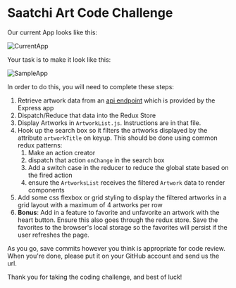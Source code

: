 # Saatchi Art Code Challenge

Our current App looks like this:

![CurrentApp](https://user-images.githubusercontent.com/643526/73705825-c95eb300-46ab-11ea-9f53-a8aaa2080b13.jpg)

Your task is to make it look like this:

![SampleApp](https://user-images.githubusercontent.com/643526/73705331-7e906b80-46aa-11ea-9fa7-e98f37b6319b.gif)

In order to do this, you will need to complete these steps:

1. Retrieve artwork data from an [api endpoint](http://localhost:3000/api/data) which is provided by the Express app
2. Dispatch/Reduce that data into the Redux Store
3. Display Artworks in `ArtworkList.js`. Instructions are in that file.
4. Hook up the search box so it filters the artworks displayed by the attribute `artworkTitle` on keyup. This should be done using common redux patterns:
   1. Make an action creator
   2. dispatch that action `onChange` in the search box
   3. Add a switch case in the reducer to reduce the global state based on the fired action
   4. ensure the `ArtworksList` receives the filtered `Artwork` data to render components
5. Add some css flexbox or grid styling to display the filtered artworks in a grid layout with a maximum of 4 artworks per row
6. **Bonus**: Add in a feature to favorite and unfavorite an artwork with the heart button. Ensure this also goes through the redux store. Save the favorites to the browser's local storage so the favorites will persist if the user refreshes the page.

As you go, save commits however you think is appropriate for code review. When you're done, please put it on your GitHub account and send us the url.

Thank you for taking the coding challenge, and best of luck!
